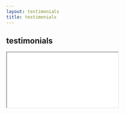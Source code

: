 ```yaml
---
layout: testimonials
title: testimonials
---
```

<div id="content_area">
<div id="content_body">

<div id="testimonials">
<h2>testimonials</h2>
<iframe id="testimonial_iframe" src="/jeremyclough/pages/testimonials-iframe.html"></iframe>
</div>

</div>
</div>
